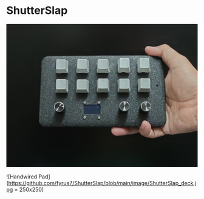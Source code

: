 # ShutterSlap

![Handwired Pad](https://github.com/fyrus7/ShutterSlap/blob/main/image/SS1.jpg)

![Handwired Pad](https://github.com/fyrus7/ShutterSlap/blob/main/image/ShutterSlap_deck.jpg = 250x250)
